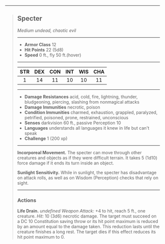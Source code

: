 ***
> ## Specter
> *Medium undead, chaotic evil*
> 
> ***
> 
> - **Armor Class** 12
> - **Hit Points** 22 (5d8)
> - **Speed** 0 ft., fly 50 ft.(hover)
> 
> ***
> 
> |STR|DEX|CON|INT|WIS|CHA|
> |:---:|:---:|:---:|:---:|:---:|:---:|
> |1|14|11|10|10|11|
> 
> ***
> 
> - **Damage Resistances** acid, cold, fire, lightning, thunder, bludgeoning, piercing, slashing from nonmagical attacks
> - **Damage Immunities** necrotic, poison
> - **Condition Immunities** charmed, exhaustion, grappled, paralyzed, petrified, poisoned, prone, restrained, unconscious
> - **Senses** darkvision 60 ft., passive Perception 10
> - **Languages** understands all languages it knew in life but can't speak
> - **Challenge** 1 (200 xp)
> 
> ***
> 
> **Incorporeal Movement.** The specter can move through other creatures and objects as if they were difficult terrain. It takes 5 (1d10) force damage if it ends its turn inside an object.
> 
> **Sunlight Sensitivity.** While in sunlight, the specter has disadvantage on attack rolls, as well as on Wisdom (Perception) checks that rely on sight.
> 
> ***
> 
> ### Actions
> **Life Drain.** *undefined Weapon Attack:* +4 to hit, reach 5 ft., one creature. *Hit:* 10 (3d6) necrotic damage. The target must succeed on a DC 10 Constitution saving throw or its hit point maximum is reduced by an amount equal to the damage taken. This reduction lasts until the creature finishes a long rest. The target dies if this effect reduces its hit point maximum to 0.